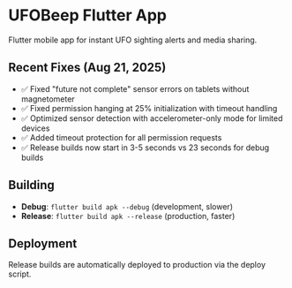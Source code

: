 # UFOBeep Flutter App

Flutter mobile app for instant UFO sighting alerts and media sharing.

## Recent Fixes (Aug 21, 2025)
- ✅ Fixed "future not complete" sensor errors on tablets without magnetometer
- ✅ Fixed permission hanging at 25% initialization with timeout handling  
- ✅ Optimized sensor detection with accelerometer-only mode for limited devices
- ✅ Added timeout protection for all permission requests
- ✅ Release builds now start in 3-5 seconds vs 23 seconds for debug builds

## Building
- **Debug**: `flutter build apk --debug` (development, slower)
- **Release**: `flutter build apk --release` (production, faster)

## Deployment
Release builds are automatically deployed to production via the deploy script.
